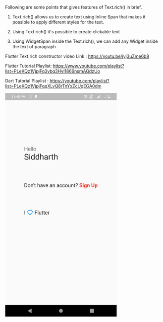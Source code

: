 
Following are some points that gives features of Text.rich() in brief.

1) Text.rich() allows us to create text using Inline Span that makes it possible to apply different styles for the text.

2) Using Text.rich() it's possible to create clickable text 

3) Using WidgetSpan inside the  Text.rich(), we can add any Widget inside the text of paragraph
 
Flutter Text.rich constructor video Link : https://youtu.be/jyj3uZme6b8

Flutter Tutorial Playlist: https://www.youtube.com/playlist?list=PLeKQz1VjpjFq3vbq3Hvl1866nsmAQdzUo

Dart Tutorial Playlist : https://youtube.com/playlist?list=PLeKQz1VjpjFqqXLvQ8rTnYxZcUqEGA0dm

<img src='https://github.com/flutter-teacher/Tex.rich-constructor/blob/main/text_rich.png' width='360'>
